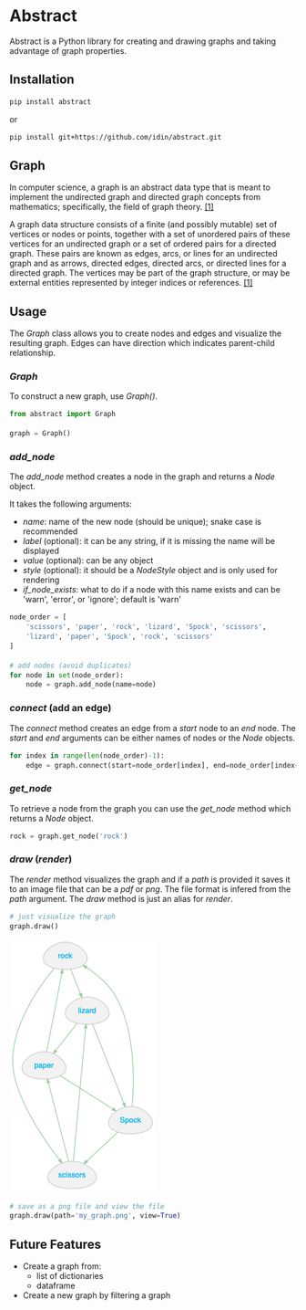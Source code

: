 # Abstract
Abstract is a Python library for creating and drawing graphs 
and taking advantage of graph properties.

## Installation

```bash
pip install abstract
```
or
```bash
pip install git+https://github.com/idin/abstract.git
```


## Graph

In computer science, a graph is an abstract data type that 
is meant to implement the undirected graph and directed graph 
concepts from mathematics; specifically, the field of graph theory. 
[[1]](https://en.wikipedia.org/wiki/Graph_(abstract_data_type))

A graph data structure consists of a finite (and possibly mutable) 
set of vertices or nodes or points, together with a set of 
unordered pairs of these vertices for an undirected graph or 
a set of ordered pairs for a directed graph. These pairs are known 
as edges, arcs, or lines for an undirected graph and as arrows, 
directed edges, directed arcs, or directed lines for a directed graph. 
The vertices may be part of the graph structure, or may be external 
entities represented by integer indices or references. 
[[1]](https://en.wikipedia.org/wiki/Graph_(abstract_data_type))

## Usage

The *Graph* class allows you to create nodes and edges and 
visualize the resulting graph. Edges can have direction which
indicates parent-child relationship.

### *Graph*

To construct a new graph, use *Graph()*.
```python
from abstract import Graph

graph = Graph()
```

### *add_node*
The *add_node* method creates a node in the graph 
and returns a *Node* object. 

It takes the following arguments:
* *name*: name of the new node (should be unique); snake case is recommended
* *label* (optional): it can be any string, if it is missing the name will be displayed
* *value* (optional): can be any object
* *style* (optional): it should be a *NodeStyle* object and is only used for rendering
* *if_node_exists*: what to do if a node with this name exists 
and can be 'warn', 'error', or 'ignore'; default is 'warn'


```python
node_order = [
    'scissors', 'paper', 'rock', 'lizard', 'Spock', 'scissors',
    'lizard', 'paper', 'Spock', 'rock', 'scissors'
]

# add nodes (avoid duplicates)
for node in set(node_order):
    node = graph.add_node(name=node)
```

### *connect* (add an edge)
The *connect* method creates an edge from a *start* node to an *end* node. 
The *start* and *end* arguments can be either names of nodes or the *Node* objects.

```python
for index in range(len(node_order)-1):
    edge = graph.connect(start=node_order[index], end=node_order[index+1])
```

### *get_node*
To retrieve a node from the graph you can use the *get_node* method 
which returns a *Node* object.
```python
rock = graph.get_node('rock')
```

### *draw* (*render*)
The *render* method visualizes the graph and if a *path* is provided it saves it
to an image file that can be a *pdf* or *png*. The file format is infered from 
the *path* argument. The *draw* method is just an alias for *render*.

```python
# just visualize the graph
graph.draw()
```
![image of the graph](https://raw.githubusercontent.com/idin/abstract/master/pictures/rock_paper.png)


```python
# save as a png file and view the file
graph.draw(path='my_graph.png', view=True)

```

## Future Features

* Create a graph from:
  * list of dictionaries
  * dataframe
* Create a new graph by filtering a graph
